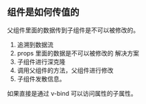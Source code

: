 ## 组件是如何传值的

父组件里面的数据传到子组件是不可以被修改的。
1. 追溯到数据流
2. props 里面的数据是不可以被修改的
  解决方案
  1. 子组件进行深克隆
  2. 调用父组件的方法，父组件进行修改
  3. 子组件发散信息。

如果直接是通过 v-bind 可以访问属性的子属性。